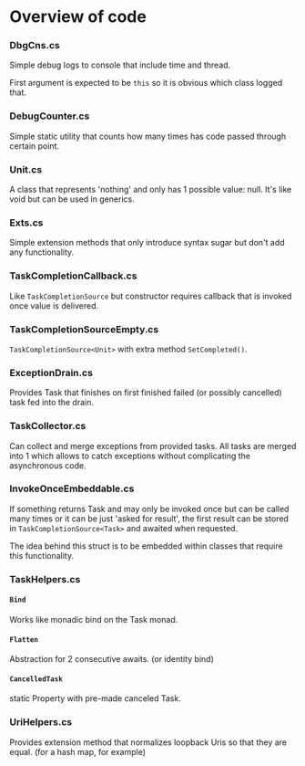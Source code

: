 Overview of code
================

### DbgCns.cs

Simple debug logs to console that include time and thread.

First argument is expected to be `this` so it is obvious which class logged that.

### DebugCounter.cs

Simple static utility that counts how many times has code passed through certain point.

### Unit.cs

A class that represents 'nothing' and only has 1 possible value: null. It's like void but can be used in generics.

### Exts.cs

Simple extension methods that only introduce syntax sugar but don't add any functionality.

### TaskCompletionCallback.cs

Like `TaskCompletionSource` but constructor requires callback that is invoked once value is delivered.

### TaskCompletionSourceEmpty.cs

`TaskCompletionSource<Unit>` with extra method `SetCompleted()`.

### ExceptionDrain.cs

Provides Task that finishes on first finished failed (or possibly cancelled) task fed into the drain.

### TaskCollector.cs

Can collect and merge exceptions from provided tasks. All tasks are merged into 1 which allows to catch exceptions without complicating the asynchronous code.

### InvokeOnceEmbeddable.cs

If something returns Task and may only be invoked once but can be called many times or it can be just 'asked for result', the first result can be stored in `TaskCompletionSource<Task>` and awaited when requested.

The idea behind this struct is to be embedded within classes that require this functionality.

### TaskHelpers.cs

#### `Bind`

Works like monadic bind on the Task monad.

#### `Flatten`

Abstraction for 2 consecutive awaits. (or identity bind)

#### `CancelledTask`

static Property with pre-made canceled Task.

### UriHelpers.cs

Provides extension method that normalizes loopback Uris so that they are equal. (for a hash map, for example)
